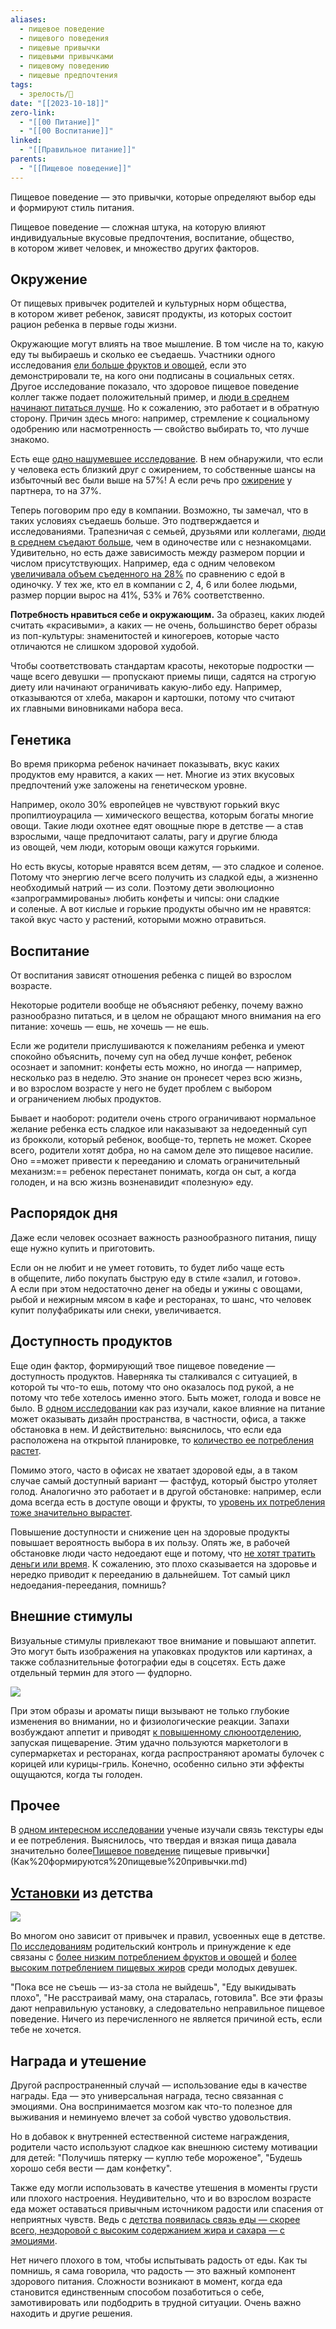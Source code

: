 ```yaml
---
aliases:
  - пищевое поведение
  - пищевого поведения
  - пищевые привычки
  - пищевыми привычками
  - пищевому поведению
  - пищевые предпочтения
tags:
  - зрелость/🌱
date: "[[2023-10-18]]"
zero-link:
  - "[[00 Питание]]"
  - "[[00 Воспитание]]"
linked:
  - "[[Правильное питание]]"
parents:
  - "[[Пищевое поведение]]"
---
```

Пищевое поведение — это привычки, которые определяют выбор еды и формируют стиль питания.

Пищевое поведение — сложная штука, на которую влияют индивидуальные вкусовые предпочтения, воспитание, общество, в котором живет человек, и множество других факторов.
## Окружение
От пищевых привычек родителей и культурных норм общества, в котором живет ребенок, зависят продукты, из которых состоит рацион ребенка в первые годы жизни.

Окружающие могут влиять на твое мышление. В том числе на то, какую еду ты выбираешь и сколько ее съедаешь. Участники одного исследования [ели больше фруктов и овощей](https://www.sciencedirect.com/science/article/abs/pii/S0195666319310359?via%3Dihub), если это демонстрировали те, на кого они подписаны в социальных сетях. Другое исследование показало, что здоровое пищевое поведение коллег также подает положительный пример, и [люди в среднем начинают питаться лучше](https://onlinelibrary.wiley.com/doi/full/10.1111/obr.12920). Но к сожалению, это работает и в обратную сторону. Причин здесь много: например, стремление к социальному одобрению или насмотренность — свойство выбирать то, что лучше знакомо.

Есть еще [одно нашумевшее исследование](https://www.nejm.org/doi/full/10.1056/nejmsa066082). В нем обнаружили, что если у человека есть близкий друг с ожирением, то собственные шансы на избыточный вес были выше на 57%! А если речь про [ожирение](Ожирение.md) у партнера, то на 37%.

Теперь поговорим про еду в компании. Возможно, ты замечал, что в таких условиях съедаешь больше. Это подтверждается и исследованиями. Трапезничая с семьей, друзьями или коллегами, [люди в среднем съедают больше](https://academic.oup.com/ajcn/article/110/4/842/5552759), чем в одиночестве или с незнакомцами. Удивительно, но есть даже зависимость между размером порции и числом присутствующих. Например, еда с одним человеком [увеличивала объем съеденного на 28%](https://www.sciencedirect.com/science/article/abs/pii/003193849290212K?via%3Dihub) по сравнению с едой в одиночку. У тех же, кто ел в компании с 2, 4, 6 или более людьми, размер порции вырос на 41%, 53% и 76% соответственно.

**Потребность нравиться себе и окружающим.** За образец, каких людей считать «красивыми», а каких — не очень, большинство берет образы из поп-культуры: знаменитостей и киногероев, которые часто отличаются не слишком здоровой худобой.

Чтобы соответствовать стандартам красоты, некоторые подростки — чаще всего девушки — пропускают приемы пищи, садятся на строгую диету или начинают ограничивать какую-либо еду. Например, отказываются от хлеба, макарон и картошки, потому что считают их главными виновниками набора веса.

## Генетика
Во время прикорма ребенок начинает показывать, вкус каких продуктов ему нравится, а каких — нет. Многие из этих вкусовых предпочтений уже заложены на генетическом уровне.

Например, около 30% европейцев не чувствуют горький вкус пропилтиоурацила — химического вещества, которым богаты многие овощи. Такие люди охотнее едят овощные пюре в детстве — а став взрослыми, чаще предпочитают салаты, рагу и другие блюда из овощей, чем люди, которым овощи кажутся горькими.

Но есть вкусы, которые нравятся всем детям, — это сладкое и соленое. Потому что энергию легче всего получить из сладкой еды, а жизненно необходимый натрий — из соли. Поэтому дети эволюционно «запрограммированы» любить конфеты и чипсы: они сладкие и соленые. А вот кислые и горькие продукты обычно им не нравятся: такой вкус часто у растений, которыми можно отравиться.

## Воспитание
От воспитания зависят отношения ребенка с пищей во взрослом возрасте.

Некоторые родители вообще не объясняют ребенку, почему важно разнообразно питаться, и в целом не обращают много внимания на его питание: хочешь — ешь, не хочешь — не ешь.

Если же родители прислушиваются к пожеланиям ребенка и умеют спокойно объяснить, почему суп на обед лучше конфет, ребенок осознает и запомнит: конфеты есть можно, но иногда — например, несколько раз в неделю. Это знание он пронесет через всю жизнь, и во взрослом возрасте у него не будет проблем с выбором и ограничением любых продуктов.

Бывает и наоборот: родители очень строго ограничивают нормальное желание ребенка есть сладкое или наказывают за недоеденный суп из брокколи, который ребенок, вообще-то, терпеть не может. Скорее всего, родители хотят добра, но на самом деле это пищевое насилие. Оно ==может привести к перееданию и сломать ограничительный механизм:== ребенок перестанет понимать, когда он сыт, а когда голоден, и на всю жизнь возненавидит «полезную» еду.

## Распорядок дня
Даже если человек осознает важность разнообразного питания, пищу еще нужно купить и приготовить.

Если он не любит и не умеет готовить, то будет либо чаще есть в общепите, либо покупать быструю еду в стиле «залил, и готово». А если при этом недостаточно денег на обеды и ужины с овощами, рыбой и нежирным мясом в кафе и ресторанах, то шанс, что человек купит полуфабрикаты или снеки, увеличивается.

## Доступность продуктов
Еще один фактор, формирующий твое пищевое поведение — доступность продуктов. Наверняка ты сталкивался с ситуацией, в которой ты что-то ешь, потому что оно оказалось под рукой, а не потому что тебе хотелось именно этого. Быть может, голода и вовсе не было. В [одном исследовании](https://onlinelibrary.wiley.com/doi/full/10.1111/obr.12920) как раз изучали, какое влияние на питание может оказывать дизайн пространства, в частности, офиса, а также обстановка в нем. И действительно: выяснилось, что если еда расположена на открытой планировке, то [количество ее потребления растет](https://onlinelibrary.wiley.com/doi/full/10.1111/obr.12920).

Помимо этого, часто в офисах не хватает здоровой еды, а в таком случае самый доступный вариант — фастфуд, который быстро утоляет голод. Аналогично это работает и в другой обстановке: например, если дома всегда есть в доступе овощи и фрукты, то [уровень их потребления тоже значительно вырастет](https://www.ncbi.nlm.nih.gov/pmc/articles/PMC5347810/).

Повышение доступности и снижение цен на здоровые продукты повышает вероятность выбора в их пользу. Опять же, в рабочей обстановке люди часто недоедают еще и потому, что [не хотят тратить деньги или время](https://onlinelibrary.wiley.com/doi/full/10.1111/obr.12920). К сожалению, это плохо сказывается на здоровье и нередко приводит к перееданию в дальнейшем. Тот самый цикл недоедания-переедания, помнишь?

## Внешние стимулы
Визуальные стимулы привлекают твое внимание и повышают аппетит. Это могут быть изображения на упаковках продуктов или картинах, а также соблазнительные фотографии еды в соцсетях. Есть даже отдельный термин для этого — фудпорно.

![](Мозг.md#^572f04)

При этом образы и ароматы пищи вызывают не только глубокие изменения во внимании, но и физиологические реакции. Запахи возбуждают аппетит и приводят [к повышенному слюноотделению](https://onlinelibrary.wiley.com/doi/abs/10.1111/j.1745-4603.2011.00299.x), запуская пищеварение. Этим удачно пользуются маркетологи в супермаркетах и ресторанах, когда распространяют ароматы булочек с корицей или курицы-гриль. Конечно, особенно сильно эти эффекты ощущаются, когда ты голоден.
## Прочее

В [одном интересном исследовании](https://www.nature.com/articles/s41598-020-69504-y) ученые изучали связь текстуры еды и ее потребления. Выяснилось, что твердая и вязкая пища давала значительно более[Пищевое поведение](Пищевое%20поведение.md) пищевые привычки](Как%20формируются%20пищевые%20привычки.md)

## [Установки](Установки.md) из детства
![](Беременность.md#^f46a88)

Во многом оно зависит от привычек и правил, усвоенных еще в детстве. [По исследованиям](https://www.ncbi.nlm.nih.gov/pmc/articles/PMC2531152/) родительский контроль и принуждение к еде связаны с [более низким потреблением фруктов и овощей](https://www.ncbi.nlm.nih.gov/pmc/articles/PMC2530930/) и [более высоким потреблением пищевых жиров](https://pubmed.ncbi.nlm.nih.gov/12070476/) среди молодых девушек.

"Пока все не съешь — из-за стола не выйдешь", "Еду выкидывать плохо", "Не расстраивай маму, она старалась, готовила". Все эти фразы дают неправильную установку, а следовательно неправильное пищевое поведение. Ничего из перечисленного не является причиной есть, если тебе не хочется.
## Награда и утешение
Другой распространенный случай — использование еды в качестве награды. Еда — это универсальная награда, тесно связанная с эмоциями. Она воспринимается мозгом как что-то полезное для выживания и неминуемо влечет за собой чувство удовольствия.

Но в добавок к внутренней естественной системе награждения, родители часто используют сладкое как внешнюю систему мотивации для детей: "Получишь пятерку — куплю тебе мороженое", "Будешь хорошо себя вести — дам конфетку".

Также еду могли использовать в качестве утешения в моменты грусти или плохого настроения. Неудивительно, что и во взрослом возрасте еда может оставаться привычным источником радости или спасения от неприятных чувств. Ведь с [детства появилась связь еды — скорее всего, нездоровой с высоким содержанием жира и сахара — с эмоциями](https://pubmed.ncbi.nlm.nih.gov/24533574/).

Нет ничего плохого в том, чтобы испытывать радость от еды. Как ты помнишь, я сама говорила, что радость — это важный компонент здорового питания. Сложности возникают в момент, когда еда становится единственным способом позаботиться о себе, замотивировать или подбодрить в трудной ситуации. Очень важно находить и другие решения.